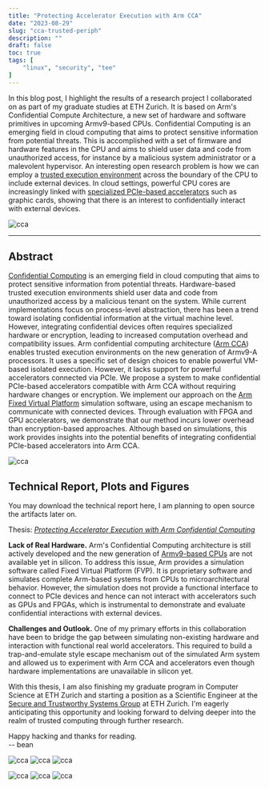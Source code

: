 ```yaml
---
title: "Protecting Accelerator Execution with Arm CCA"
date: "2023-08-29"
slug: "cca-trusted-periph"
description: ""
draft: false
toc: true
tags: [
    "linux", "security", "tee"
]
---
```

In this blog post, I highlight the results of a research project I collaborated
on as part of my graduate studies at ETH Zurich. It is based on Arm's
Confidential Compute Architecture, a new set of hardware and software primitives
in upcoming Armv9-based CPUs. Confidential Computing is an emerging field in
cloud computing that aims to protect sensitive information from potential
threats. This is accomplished with a set of firmware and hardware features in
the CPU and aims to shield user data and code from unauthorized access, for
instance by a malicious system administrator or a malevolent hypervisor. An
interesting open research problem is how we can employ a [trusted execution
environment](https://en.m.wikipedia.org/wiki/Trusted_execution_environment)
across the boundary of the CPU to include external devices. In cloud settings,
powerful CPU cores are increasingly linked with [specialized PCIe-based
accelerators](https://aws.amazon.com/nvidia/) such as graphic cards, showing
that there is an interest to confidentially interact with external devices.


<!--more-->

![cca](/blog/2023-cca-trusted-peripherals/cca.png)


---

## Abstract

[Confidential
Computing]((https://en.m.wikipedia.org/wiki/Confidential_computing)) is an
emerging field in cloud computing that aims to protect sensitive information
from potential threats. Hardware-based trusted execution environments shield
user data and code from unauthorized access by a malicious tenant on the system.
While current implementations focus on process-level abstraction, there has been
a trend toward isolating confidential information at the virtual machine level.
However, integrating confidential devices often requires specialized hardware or
encryption, leading to increased computation overhead and compatibility issues.
Arm confidential computing architecture ([Arm
CCA](https://www.arm.com/architecture/security-features/arm-confidential-compute-architecture))
enables trusted execution environments on the new generation of Armv9-A
processors. It uses a specific set of design choices to enable powerful VM-based
isolated execution. However, it lacks support for powerful accelerators
connected via PCIe. We propose a system to make confidential PCIe-based
accelerators compatible with Arm CCA without requiring hardware changes or
encryption. We implement our approach on the [Arm Fixed Virtual
Platform](https://developer.arm.com/Tools%20and%20Software/Fixed%20Virtual%20Platforms)
simulation software, using an escape mechanism to communicate with connected
devices. Through evaluation with FPGA and GPU accelerators, we demonstrate that
our method incurs lower overhead than encryption-based approaches. Although
based on simulations, this work provides insights into the potential benefits of
integrating confidential PCIe-based accelerators into Arm CCA.


![cca](/blog/2023-cca-trusted-peripherals/fpga2.png)


## Technical Report, Plots and Figures

You may download the technical report here, I am planning to open source the
artifacts later on.

Thesis: *[Protecting Accelerator Execution with Arm Confidential
Computing](/blog/2023-cca-trusted-peripherals/eth_mthesis_cca.pdf)*



**Lack of Real Hardware.** Arm's Confidential Computing architecture is still
actively developed and the new generation of [Armv9-based
CPUs](https://www.arm.com/company/news/2021/03/arms-answer-to-the-future-of-ai-armv9-architecture)
are not available yet in silicon. To address this issue, Arm provides a
simulation software called Fixed Virtual Platform (FVP). It is proprietary
software and simulates complete Arm-based systems from CPUs to
microarchitectural behavior. However, the simulation does not provide a
functional interface to connect to PCIe devices and hence can not interact with
accelerators such as GPUs and FPGAs, which is instrumental to demonstrate and
evaluate confidential interactions with external devices.

**Challenges and Outlook.** One of my primary efforts in this collaboration have
been to bridge the gap between simulating non-existing hardware and interaction
with functional real world accelerators. This required to build a
trap-and-emulate style escape mechanism out of the simulated Arm system and
allowed us to experiment with Arm CCA and accelerators even though hardware
implementations are unavailable in silicon yet.

<!-- I am planning to write another blog post to detail some of the technical
challenges that I tackled. For now, you find them in the attached technical -->
<!-- report. -->

With this thesis, I am also finishing my graduate program in Computer Science at
ETH Zurich and starting a position as a Scientific Engineer at the [Secure and
Trustworthy Systems Group](https://sectrs.ethz.ch/) at ETH Zurich. I'm eagerly
anticipating this opportunity and looking forward to delving deeper into the
realm of trusted computing through further research.



Happy hacking and thanks for reading.  
-- bean


![cca](/blog/2023-cca-trusted-peripherals/gpu-data.png)
![cca](/blog/2023-cca-trusted-peripherals/fpga-data.png)
![cca](/blog/2023-cca-trusted-peripherals/elsplit-data.png)

![cca](/blog/2023-cca-trusted-peripherals/escape.png)
![cca](/blog/2023-cca-trusted-peripherals/escape2.png)
![cca](/blog/2023-cca-trusted-peripherals/gdev.png)




